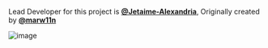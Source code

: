 Lead Developer for this project is **[@Jetaime-Alexandria](https://github.com/Jetaime-Alexandria)**, Originally created by **[@marw11n](https://github.com/marw11n)**

![image](https://github.com/user-attachments/assets/1f6fc23a-8a9e-4318-9a09-f0839d89cbb5)
